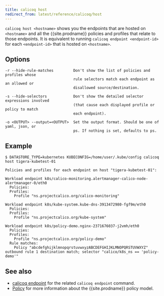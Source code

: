 ```yaml
---
title: calicoq host
redirect_from: latest/reference/calicoq/host
---
```


`calicoq host <hostname>` shows you the endpoints that are hosted on
`<hostname>` and all the {{site.prodname}} policies and profiles that relate to those
endpoints.  It is equivalent to running `calicoq endpoint <endpoint-id>` for
each `<endpoint-id>` that is hosted on `<hostname>`.

## Options

```
-r --hide-rule-matches         Don't show the list of policies and profiles whose
                               rule selectors match each endpoint as an allowed or
                               disallowed source/destination.

-s --hide-selectors            Don't show the detailed selector expressions involved
                               (that cause each displayed profile or policy to match
                               each endpoint).

-o <OUTPUT> --output=<OUTPUT>  Set the output format. Should be one of yaml, json, or
                               ps. If nothing is set, defaults to ps.
```

## Example

```
$ DATASTORE_TYPE=kubernetes KUBECONFIG=/home/user/.kube/config calicoq host tigera-kubetest-01

Policies and profiles for each endpoint on host "tigera-kubetest-01":

Workload endpoint k8s/calico-monitoring.alertmanager-calico-node-alertmanager-0/eth0
  Policies:
  Profiles:
    Profile "ns.projectcalico.org/calico-monitoring"

Workload endpoint k8s/kube-system.kube-dns-3913472980-fgf9m/eth0
  Policies:
  Profiles:
    Profile "ns.projectcalico.org/kube-system"

Workload endpoint k8s/policy-demo.nginx-2371676037-j2vmh/eth0
  Policies:
  Profiles:
    Profile "ns.projectcalico.org/policy-demo"
  Rule matches:
    Policy "abcdefghijklmnopqrstuvwxyzABCDEFGHIJKLMNOPQRSTUVWXYZ" outbound rule 1 destination match; selector "calico/k8s_ns == 'policy-demo'"
```

## See also

-  [calicoq endpoint]({{site.baseurl}}/{{page.version}}/reference/calicoq/endpoint) for
   the related `calicoq endpoint` command.
-  [Policy]({{site.baseurl}}/{{page.version}}/reference/calicoctl/resources/policy) for
   more information about the {{site.prodname}} policy model.
